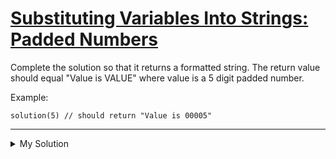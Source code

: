 # [Substituting Variables Into Strings: Padded Numbers](https://www.codewars.com/kata/51c89385ee245d7ddf000001)

Complete the solution so that it returns a formatted string. The return value should equal "Value is VALUE" where value
is a 5 digit padded number.

Example:

    solution(5) // should return "Value is 00005"

---

<details><summary>My Solution</summary>

```js
function solution(value) {
  return `Value is ${value.toString().padStart(5, '0')}`
}
```

</details>
